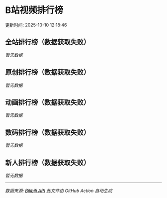 # B站视频排行榜

更新时间: 2025-10-10 12:18:46

## 全站排行榜（数据获取失败）

*暂无数据*

## 原创排行榜（数据获取失败）

*暂无数据*

## 动画排行榜（数据获取失败）

*暂无数据*

## 数码排行榜（数据获取失败）

*暂无数据*

## 新人排行榜（数据获取失败）

*暂无数据*


---

*数据来源: [Bilibili API](https://api.bilibili.com/x/web-interface/ranking/v2)*
*此文件由 GitHub Action 自动生成*

